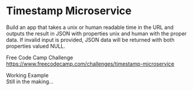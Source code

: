 # Timestamp Microservice

Build an app that takes a unix or human readable time in the URL and outputs the result in JSON with properties unix and human with the proper data. If invalid input is provided, JSON data will be returned with both properties valued NULL.

Free Code Camp Challenge<br />
https://www.freecodecamp.com/challenges/timestamp-microservice

Working Example<br />
Still in the making...
